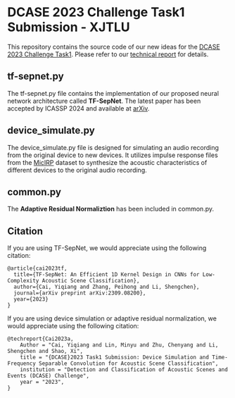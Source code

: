 # DCASE 2023 Challenge Task1 Submission - XJTLU
This repository contains the source code of our new ideas for the [DCASE 2023 Challenge Task1](https://dcase.community/challenge2023/task-low-complexity-acoustic-scene-classification). Please refer to our [technical report](https://dcase.community/documents/challenge2023/technical_reports/DCASE2023_Cai_74_t1.pdf) for details.
## tf-sepnet.py
The tf-sepnet.py file contains the implementation of our proposed neural network architecture called **TF-SepNet**. The latest paper has been accepted by ICASSP 2024 and available at [arXiv](https://arxiv.org/abs/2309.08200).
## device_simulate.py
The device_simulate.py file is designed for simulating an audio recording from the original device to new devices. It utilizes impulse response files from the [MicIRP](http://micirp.blogspot.com/?m=1) dataset to synthesize the acoustic characteristics of different devices to the original audio recording.
## common.py
The **Adaptive Residual Normaliztion** has been included in common.py.
## Citation
If you are using TF-SepNet, we would appreciate using the following citation:
```
@article{cai2023tf,
  title={TF-SepNet: An Efficient 1D Kernel Design in CNNs for Low-Complexity Acoustic Scene Classification},
  author={Cai, Yiqiang and Zhang, Peihong and Li, Shengchen},
  journal={arXiv preprint arXiv:2309.08200},
  year={2023}
}
```
If you are using device simulation or adaptive residual normalization, we would appreciate using the following citation:
```
@techreport{Cai2023a,
    Author = "Cai, Yiqiang and Lin, Minyu and Zhu, Chenyang and Li, Shengchen and Shao, Xi",
    title = "{DCASE}2023 Task1 Submission: Device Simulation and Time-Frequency Separable Convolution for Acoustic Scene Classification",
    institution = "Detection and Classification of Acoustic Scenes and Events (DCASE) Challenge",
    year = "2023",
}
```
